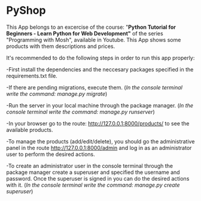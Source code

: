 # PyShop
This App belongs to an excercise of the course: "**Python Tutorial for Beginners - Learn Python for Web Development"** of the series "Programming with Mosh", available in Youtube. This App shows some products with them descriptions and prices.  

It's recommended to do the following steps in order to run this app properly: 

   -First install the dependencies and the neccesary packages specified in the requirements.txt file.
 
   -If there are pending migrations, execute them. (*In the console terminal write the command: manage.py migrate*)
 
   -Run the server in your local machine through the package manager. (*In the console terminal write the command: manage.py runserver*)
 
   -In your browser go to the route: http://127.0.0.1:8000/products/ to see the available products.
 
   -To manage the products (add/edit/delete), you should go the administrative panel in the route http://127.0.0.1:8000/admin and log in       as an administrator user to perform the desired actions.
 
   -To create an administrator user in the console terminal through the package manager create a superuser and specified the username         and password. Once the superuser is signed in you can do the desired actions with it. (*In the console terminal write the command:         manage.py create superuser*)

